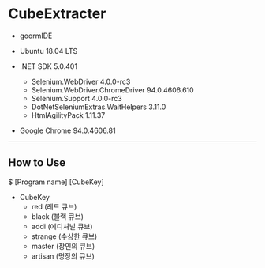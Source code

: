 CubeExtracter
==============
- goormIDE
 
- Ubuntu 18.04 LTS

- .NET SDK 5.0.401
  - Selenium.WebDriver                    4.0.0-rc3
  - Selenium.WebDriver.ChromeDriver       94.0.4606.610
  - Selenium.Support                      4.0.0-rc3
  - DotNetSeleniumExtras.WaitHelpers      3.11.0
  - HtmlAgilityPack                       1.11.37

- Google Chrome 94.0.4606.81

- - -
## How to Use
$ [Program name] [CubeKey]

- CubeKey
  - red (레드 큐브)
  - black (블랙 큐브)
  - addi (에디셔널 큐브)
  - strange (수상한 큐브)
  - master (장인의 큐브)
  - artisan (명장의 큐브)
